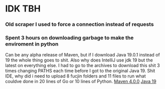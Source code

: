 # IDK TBH
### Old scraper I used to force a connection instead of requests
### Spent 3 hours on downloading garbage to make the enviroment in python
Can be any alpha release of Maven, but if I download Java 19.0.1 instead of 19 the whole thing goes to shit. Also why does IntelliJ use jdk 19 but the latest on everything else. I had to go to the archives to download this shit 3 times changing PATHS each time before I got to the original Java 19. Shit IDE, why did i need to upload 8 fucjin folders and 11 files to run what couldve done in 20 lines of Go or 10 lines of Python. 
[Maven 4.0.0](https://maven.apache.org/download.cgi#Installation)
[Java 19](https://www.oracle.com/java/technologies/javase/jdk19-archive-downloads.html)
